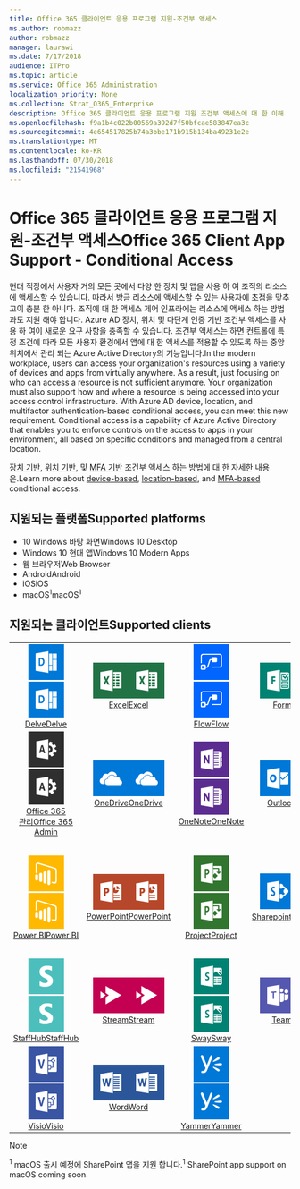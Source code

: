 ```yaml
---
title: Office 365 클라이언트 응용 프로그램 지원-조건부 액세스
ms.author: robmazz
author: robmazz
manager: laurawi
ms.date: 7/17/2018
audience: ITPro
ms.topic: article
ms.service: Office 365 Administration
localization_priority: None
ms.collection: Strat_O365_Enterprise
description: Office 365 클라이언트 응용 프로그램 지원 조건부 액세스에 대 한 이해
ms.openlocfilehash: f9a1b4c022b00569a392d7f50bfcae583847ea3c
ms.sourcegitcommit: 4e654517825b74a3bbe171b915b134ba49231e2e
ms.translationtype: MT
ms.contentlocale: ko-KR
ms.lasthandoff: 07/30/2018
ms.locfileid: "21541968"
---
```

# <a name="office-365-client-app-support---conditional-access"></a><span data-ttu-id="35c11-103">Office 365 클라이언트 응용 프로그램 지원-조건부 액세스</span><span class="sxs-lookup"><span data-stu-id="35c11-103">Office 365 Client App Support - Conditional Access</span></span>

<span data-ttu-id="35c11-p101">현대 직장에서 사용자 거의 모든 곳에서 다양 한 장치 및 앱을 사용 하 여 조직의 리소스에 액세스할 수 있습니다. 따라서 방금 리소스에 액세스할 수 있는 사용자에 초점을 맞추고이 충분 한 아니다. 조직에 대 한 액세스 제어 인프라에는 리소스에 액세스 하는 방법과도 지원 해야 합니다. Azure AD 장치, 위치 및 다단계 인증 기반 조건부 액세스를 사용 하 여이 새로운 요구 사항을 충족할 수 있습니다. 조건부 액세스는 하면 컨트롤에 특정 조건에 따라 모든 사용자 환경에서 앱에 대 한 액세스를 적용할 수 있도록 하는 중앙 위치에서 관리 되는 Azure Active Directory의 기능입니다.</span><span class="sxs-lookup"><span data-stu-id="35c11-p101">In the modern workplace, users can access your organization's resources using a variety of devices and apps from virtually anywhere. As a result, just focusing on who can access a resource is not sufficient anymore. Your organization must also support how and where a resource is being accessed into your access control infrastructure. With Azure AD device, location, and multifactor authentication-based conditional access, you can meet this new requirement. Conditional access is a capability of Azure Active Directory that enables you to enforce controls on the access to apps in your environment, all based on specific conditions and managed from a central location.</span></span> 

<span data-ttu-id="35c11-109">[장치 기반](https://docs.microsoft.com/azure/active-directory/active-directory-conditional-access-policy-connected-applications), [위치 기반](https://docs.microsoft.com/azure/active-directory/active-directory-conditional-access-locations), 및 [MFA 기반](https://docs.microsoft.com/azure/active-directory/active-directory-conditional-access-conditions#users-and-groups) 조건부 액세스 하는 방법에 대 한 자세한 내용은.</span><span class="sxs-lookup"><span data-stu-id="35c11-109">Learn more about [device-based](https://docs.microsoft.com/azure/active-directory/active-directory-conditional-access-policy-connected-applications), [location-based](https://docs.microsoft.com/azure/active-directory/active-directory-conditional-access-locations), and [MFA-based](https://docs.microsoft.com/azure/active-directory/active-directory-conditional-access-conditions#users-and-groups) conditional access.</span></span>

## <a name="supported-platforms"></a><span data-ttu-id="35c11-110">지원되는 플랫폼</span><span class="sxs-lookup"><span data-stu-id="35c11-110">Supported platforms</span></span>

 - <span data-ttu-id="35c11-111">10 Windows 바탕 화면</span><span class="sxs-lookup"><span data-stu-id="35c11-111">Windows 10 Desktop</span></span>
 - <span data-ttu-id="35c11-112">Windows 10 현대 앱</span><span class="sxs-lookup"><span data-stu-id="35c11-112">Windows 10 Modern Apps</span></span>
 - <span data-ttu-id="35c11-113">웹 브라우저</span><span class="sxs-lookup"><span data-stu-id="35c11-113">Web Browser</span></span>
 - <span data-ttu-id="35c11-114">Android</span><span class="sxs-lookup"><span data-stu-id="35c11-114">Android</span></span>
 - <span data-ttu-id="35c11-115">iOS</span><span class="sxs-lookup"><span data-stu-id="35c11-115">iOS</span></span>
 - <span data-ttu-id="35c11-116">macOS<sup>1</sup></span><span class="sxs-lookup"><span data-stu-id="35c11-116">macOS<sup>1</sup></span></span>

## <a name="supported-clients"></a><span data-ttu-id="35c11-117">지원되는 클라이언트</span><span class="sxs-lookup"><span data-stu-id="35c11-117">Supported clients</span></span>

| | | | | | |
|:---:|:---:|:---:|:---:|:---:|:---:|
| <span data-ttu-id="35c11-118">![굴 아이콘](images/o365-delve-64x64.png)</span><span class="sxs-lookup"><span data-stu-id="35c11-118">![Delve icon](images/o365-delve-64x64.png)</span></span> <br> [<span data-ttu-id="35c11-119">Delve</span><span class="sxs-lookup"><span data-stu-id="35c11-119">Delve</span></span>](https://products.office.com/business/intelligent-search) | <span data-ttu-id="35c11-120">![Excel 아이콘](images/o365-excel-64x64.png)</span><span class="sxs-lookup"><span data-stu-id="35c11-120">![Excel icon](images/o365-excel-64x64.png)</span></span> <br> [<span data-ttu-id="35c11-121">Excel</span><span class="sxs-lookup"><span data-stu-id="35c11-121">Excel</span></span>](https://products.office.com/excel) | <span data-ttu-id="35c11-122">![흐름 아이콘](images/o365-flow-64x64.png)</span><span class="sxs-lookup"><span data-stu-id="35c11-122">![Flow icon](images/o365-flow-64x64.png)</span></span> <br> [<span data-ttu-id="35c11-123">Flow</span><span class="sxs-lookup"><span data-stu-id="35c11-123">Flow</span></span>](https://flow.microsoft.com) | <span data-ttu-id="35c11-124">![양식 아이콘](images/o365-forms-64x64.png)</span><span class="sxs-lookup"><span data-stu-id="35c11-124">![Forms icon](images/o365-forms-64x64.png)</span></span> <br> [<span data-ttu-id="35c11-125">Forms</span><span class="sxs-lookup"><span data-stu-id="35c11-125">Forms</span></span>](https://flow.microsoft.com/connectors/shared_microsoftforms/microsoft-forms/) | <span data-ttu-id="35c11-126">![Kaizala 아이콘](images/o365-kaizala-64x64.png)</span><span class="sxs-lookup"><span data-stu-id="35c11-126">![Kaizala icon](images/o365-kaizala-64x64.png)</span></span> <br> [<span data-ttu-id="35c11-127">Kaizala</span><span class="sxs-lookup"><span data-stu-id="35c11-127">Kaizala</span></span>](https://products.office.com/en/business/microsoft-kaizala) 
| <span data-ttu-id="35c11-128">![Office 365 관리자 아이콘](images/o365-o365admin-64x64.png)</span><span class="sxs-lookup"><span data-stu-id="35c11-128">![Office 365 Admin icon](images/o365-o365admin-64x64.png)</span></span> <br> [<span data-ttu-id="35c11-129">Office 365 <br> 관리</span><span class="sxs-lookup"><span data-stu-id="35c11-129">Office 365 <br> Admin</span></span>](https://products.office.com/business/manage-office-365-admin-app) | <span data-ttu-id="35c11-130">![비즈니스 아이콘 비즈니스용 OneDrive](images/o365-OneDrive-64x64.png)</span><span class="sxs-lookup"><span data-stu-id="35c11-130">![OneDrive for Business icon](images/o365-OneDrive-64x64.png)</span></span> <br> [<span data-ttu-id="35c11-131">OneDrive</span><span class="sxs-lookup"><span data-stu-id="35c11-131">OneDrive</span></span>](https://products.office.com/onedrive-for-business/online-cloud-storage) | <span data-ttu-id="35c11-132">![OneNote 아이콘](images/o365-OneNote-64x64.png)</span><span class="sxs-lookup"><span data-stu-id="35c11-132">![OneNote icon](images/o365-OneNote-64x64.png)</span></span> <br> [<span data-ttu-id="35c11-133">OneNote</span><span class="sxs-lookup"><span data-stu-id="35c11-133">OneNote</span></span>](https://products.office.com/onenote) | <span data-ttu-id="35c11-134">![Outlook 아이콘](images/o365-outlook-64x64.png)</span><span class="sxs-lookup"><span data-stu-id="35c11-134">![Outlook icon](images/o365-outlook-64x64.png)</span></span> <br> [<span data-ttu-id="35c11-135">Outlook</span><span class="sxs-lookup"><span data-stu-id="35c11-135">Outlook</span></span>](https://products.office.com/outlook) | <span data-ttu-id="35c11-136">![플래너 아이콘](images/o365-planner-64x64.png)</span><span class="sxs-lookup"><span data-stu-id="35c11-136">![Planner icon](images/o365-planner-64x64.png)</span></span> <br> [<span data-ttu-id="35c11-137">Planner</span><span class="sxs-lookup"><span data-stu-id="35c11-137">Planner</span></span>](https://products.office.com/business/task-management-software) 
| <span data-ttu-id="35c11-138">![PowerBI 아이콘](images/o365-powerbi-64x64.png)</span><span class="sxs-lookup"><span data-stu-id="35c11-138">![PowerBI icon](images/o365-powerbi-64x64.png)</span></span> <br> [<span data-ttu-id="35c11-139">Power BI</span><span class="sxs-lookup"><span data-stu-id="35c11-139">Power BI</span></span>](https://powerbi.microsoft.com) | <span data-ttu-id="35c11-140">![PowerPoint 아이콘](images/o365-powerpoint-64x64.png)</span><span class="sxs-lookup"><span data-stu-id="35c11-140">![PowerPoint icon](images/o365-powerpoint-64x64.png)</span></span> <br> [<span data-ttu-id="35c11-141">PowerPoint</span><span class="sxs-lookup"><span data-stu-id="35c11-141">PowerPoint</span></span>](https://products.office.com/powerpoint) | <span data-ttu-id="35c11-142">![프로젝트 아이콘](images/o365-project-64x64.png)</span><span class="sxs-lookup"><span data-stu-id="35c11-142">![Project icon](images/o365-project-64x64.png)</span></span> <br> [<span data-ttu-id="35c11-143">Project</span><span class="sxs-lookup"><span data-stu-id="35c11-143">Project</span></span>](https://products.office.com/project) | <span data-ttu-id="35c11-144">![SharePoint 아이콘](images/o365-sharepoint-64x64.png)</span><span class="sxs-lookup"><span data-stu-id="35c11-144">![SharePoint icon](images/o365-sharepoint-64x64.png)</span></span> <br> [<span data-ttu-id="35c11-145">Sharepoint<sup>1</sup></span><span class="sxs-lookup"><span data-stu-id="35c11-145">Sharepoint<sup>1</sup></span></span>](https://products.office.com/sharepoint) | <span data-ttu-id="35c11-146">![Skype 비즈니스 아이콘](images/o365-skypeforbusiness-64x64.png)</span><span class="sxs-lookup"><span data-stu-id="35c11-146">![Skype for Business icon](images/o365-skypeforbusiness-64x64.png)</span></span> <br> [<span data-ttu-id="35c11-147">용 Skype <br> 비즈니스</span><span class="sxs-lookup"><span data-stu-id="35c11-147">Skype for <br> Business</span></span>](https://www.skype.com/business/) 
| <span data-ttu-id="35c11-148">![StaffHub 아이콘](images/o365-staffhub-64x64.png)</span><span class="sxs-lookup"><span data-stu-id="35c11-148">![StaffHub icon](images/o365-staffhub-64x64.png)</span></span> <br> [<span data-ttu-id="35c11-149">StaffHub</span><span class="sxs-lookup"><span data-stu-id="35c11-149">StaffHub</span></span>](https://products.office.com/microsoft-staffhub/staff-scheduling-software) | <span data-ttu-id="35c11-150">![스트림 아이콘](images/o365-stream-64x64.png)</span><span class="sxs-lookup"><span data-stu-id="35c11-150">![Stream icon](images/o365-stream-64x64.png)</span></span> <br> [<span data-ttu-id="35c11-151">Stream</span><span class="sxs-lookup"><span data-stu-id="35c11-151">Stream</span></span>](https://stream.microsoft.com) | <span data-ttu-id="35c11-152">![아이콘 라](images/o365-sway-64x64.png)</span><span class="sxs-lookup"><span data-stu-id="35c11-152">![Sway icon](images/o365-sway-64x64.png)</span></span> <br> [<span data-ttu-id="35c11-153">Sway</span><span class="sxs-lookup"><span data-stu-id="35c11-153">Sway</span></span>](https://sway.com) | <span data-ttu-id="35c11-154">![팀 아이콘](images/o365-teams-64x64.png)</span><span class="sxs-lookup"><span data-stu-id="35c11-154">![Teams icon](images/o365-teams-64x64.png)</span></span> <br> [<span data-ttu-id="35c11-155">Teams</span><span class="sxs-lookup"><span data-stu-id="35c11-155">Teams</span></span>](https://products.office.com/microsoft-teams/group-chat-software) | <span data-ttu-id="35c11-156">![할 일 아이콘](images/o365-todo-64x64.png)</span><span class="sxs-lookup"><span data-stu-id="35c11-156">![To-Do icon](images/o365-todo-64x64.png)</span></span> <br> [<span data-ttu-id="35c11-157">To-Do</span><span class="sxs-lookup"><span data-stu-id="35c11-157">To-Do</span></span>](https://todo.microsoft.com) 
| <span data-ttu-id="35c11-158">![Visio 아이콘](images/o365-visio-64x64.png)</span><span class="sxs-lookup"><span data-stu-id="35c11-158">![Visio icon](images/o365-visio-64x64.png)</span></span> <br> [<span data-ttu-id="35c11-159">Visio</span><span class="sxs-lookup"><span data-stu-id="35c11-159">Visio</span></span>](https://products.office.com/visio/flowchart-software) | <span data-ttu-id="35c11-160">![Word 아이콘](images/o365-word-64x64.png)</span><span class="sxs-lookup"><span data-stu-id="35c11-160">![Word icon](images/o365-word-64x64.png)</span></span> <br> [<span data-ttu-id="35c11-161">Word</span><span class="sxs-lookup"><span data-stu-id="35c11-161">Word</span></span>](https://products.office.com/word) | <span data-ttu-id="35c11-162">![Yammer 아이콘](images/o365-yammer-64x64.png)</span><span class="sxs-lookup"><span data-stu-id="35c11-162">![Yammer icon](images/o365-yammer-64x64.png)</span></span> <br> [<span data-ttu-id="35c11-163">Yammer</span><span class="sxs-lookup"><span data-stu-id="35c11-163">Yammer</span></span>](https://products.office.com/yammer/yammer-overview)

> [!NOTE]
> <span data-ttu-id="35c11-164"><sup>1</sup> macOS 출시 예정에 SharePoint 앱을 지원 합니다.</span><span class="sxs-lookup"><span data-stu-id="35c11-164"><sup>1</sup> SharePoint app support on macOS coming soon.</span></span>